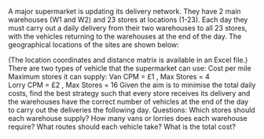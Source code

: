  A major supermarket is updating its delivery network. They have 2 main warehouses
 (W1 and W2) and 23 stores at locations (1-23). Each day they must carry out a daily
 delivery from their two warehouses to all 23 stores, with the vehicles returning to the
 warehouses at the end of the day. The geographical locations of the sites are shown below:
 
 (The location coordinates and distance matrix is available in an Excel file.)
 There are two types of vehicle that the supermarket can use:
 Cost per mile Maximum stores it can supply:
 Van CPM = £1 , Max Stores = 4     
 Lorry CPM = £2 , Max Stores = 16
 Given the aim is to minimise the total daily costs, find the best strategy such that
 every store receives its delivery and the warehouses have the correct number of vehicles at
 the end of the day to carry out the deliveries the following day.
 Questions: Which stores should each warehouse supply? How many vans or lorries does
 each warehouse require? What routes should each vehicle take? What is the total cost?
